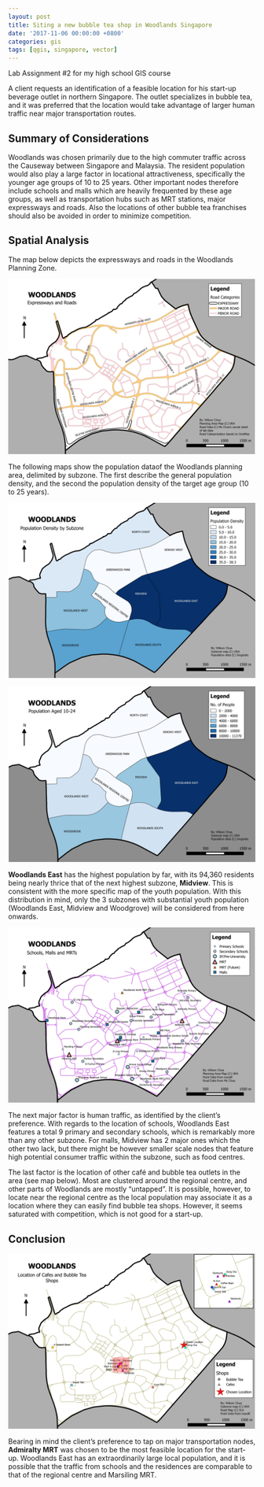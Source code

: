 ```yaml
---
layout: post
title: Siting a new bubble tea shop in Woodlands Singapore
date: '2017-11-06 00:00:00 +0800'
categories: gis
tags: [qgis, singapore, vector]
---
```


Lab Assignment #2 for my high school GIS course

A client requests an identification of a feasible location for his start-up beverage outlet in northern Singapore. The outlet specializes in bubble tea, and it was preferred that the location would take advantage of larger human traffic near major transportation routes.

<!--excerpt-->

## Summary of Considerations

Woodlands was chosen primarily due to the high commuter traffic across the Causeway between Singapore and Malaysia. The resident population would also play a large factor in locational attractiveness, specifically the younger age groups of 10 to 25 years. Other important nodes therefore include schools and malls which are heavily frequented by these age groups, as well as transportation hubs such as MRT stations, major expressways and roads. Also the locations of other bubble tea franchises should also be avoided in order to minimize competition.

## Spatial Analysis

The map below depicts the expressways and roads in the Woodlands Planning Zone.

![Woodlands: Expressways and Roads](/assets/2017-11-06-Siting_a_new_bubble_tea_shop_in_Woodlands_Singapore/Woodlands_ExpresswaysRoads.jpeg "Woodlands: Expressways and Roads")

The following maps show the population dataof the Woodlands planning area, delimited by subzone. The first describe the general population density, and the second the population density of the target age group (10 to 25 years).

![Woodlands: Population Density by Subzone](/assets/2017-11-06-Siting_a_new_bubble_tea_shop_in_Woodlands_Singapore/Woodlands_PopulationDensityBySubzone.jpeg "Woodlands: Population Density by Subzone")

![Woodlands: Population Density by Subzone Aged 10-24](/assets/2017-11-06-Siting_a_new_bubble_tea_shop_in_Woodlands_Singapore/Woodlands_Population10-24.jpeg "Woodlands: Population Density by Subzone Aged 10-24")

**Woodlands East** has the highest population by far, with its 94,360 residents being nearly thrice that of the next highest subzone, **Midview**. This is consistent with the more specific map of the youth population. With this distribution in mind, only the 3 subzones with substantial youth population (Woodlands East, Midview and Woodgrove) will be considered from here onwards.

![Woodlands: Schools, Malls and MRTs](/assets/2017-11-06-Siting_a_new_bubble_tea_shop_in_Woodlands_Singapore/Woodlands_PointData.jpeg "Woodlands: Schools, Malls and MRTs")

The next major factor is human traffic, as identified by the client’s preference. With regards to the location of schools, Woodlands East features a total 9 primary and secondary schools, which is remarkably more than any other subzone. For malls, Midview has 2 major ones which the other two lack, but there might be however smaller scale nodes that feature high potential consumer traffic within the subzone, such as food centres.

The last factor is the location of other café and bubble tea outlets in the area (see map below). Most are clustered around the regional centre, and other parts of Woodlands are mostly “untapped”. It is possible, however, to locate near the regional centre as the local population may associate it as a location where they can easily find bubble tea shops. However, it seems saturated with competition, which is not good for a start-up.

## Conclusion

![Woodlands, Location of Cafes, Bubble Tea Shops, and Sited Location](/assets/2017-11-06-Siting_a_new_bubble_tea_shop_in_Woodlands_Singapore/Woodlands_SitingOfTeashop.jpeg "Woodlands, Location of Cafes, Bubble Tea Shops, and Sited Location")

Bearing in mind the client’s preference to tap on major transportation nodes, **Admiralty MRT** was chosen to be the most feasible location for the start-up. Woodlands East has an extraordinarily large local population, and it is possible that the traffic from schools and the residences are comparable to that of the regional centre and Marsiling MRT.
